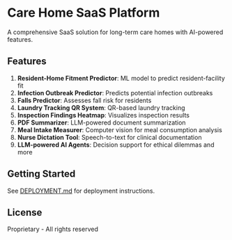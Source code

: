 # Care Home SaaS Platform

A comprehensive SaaS solution for long-term care homes with AI-powered features.

## Features

1. **Resident-Home Fitment Predictor**: ML model to predict resident-facility fit
2. **Infection Outbreak Predictor**: Predicts potential infection outbreaks
3. **Falls Predictor**: Assesses fall risk for residents
4. **Laundry Tracking QR System**: QR-based laundry tracking
5. **Inspection Findings Heatmap**: Visualizes inspection results
6. **PDF Summarizer**: LLM-powered document summarization
7. **Meal Intake Measurer**: Computer vision for meal consumption analysis
8. **Nurse Dictation Tool**: Speech-to-text for clinical documentation
9. **LLM-powered AI Agents**: Decision support for ethical dilemmas and more

## Getting Started

See [DEPLOYMENT.md](./DEPLOYMENT.md) for deployment instructions.

## License

Proprietary - All rights reserved
